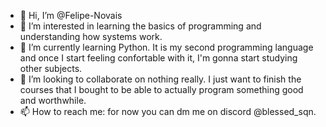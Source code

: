 - 👋 Hi, I’m @Felipe-Novais
- 👀 I’m interested in learning the basics of programming and understanding how systems work.
- 🌱 I’m currently learning Python. It is my second programming language and once I start feeling confortable with it, I'm gonna start studying other subjects.
- 💞️ I’m looking to collaborate on nothing really. I just want to finish the courses that I bought to be able to actually program something good and worthwhile.
- 📫 How to reach me: for now you can dm me on discord @blessed_sqn.
<!---
Felipe-Novais/Felipe-Novais is a ✨ special ✨ repository because its `README.md` (this file) appears on your GitHub profile.
You can click the Preview link to take a look at your changes.
--->
